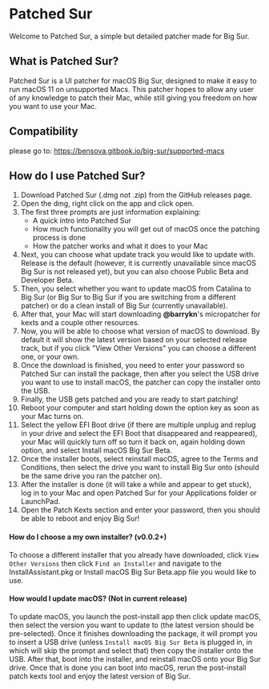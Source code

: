 #  Patched Sur

Welcome to Patched Sur, a simple but detailed patcher made for Big Sur.

## What is Patched Sur?

Patched Sur is a UI patcher for macOS Big Sur, designed to make it easy to run macOS 11 on unsupported Macs. This patcher hopes to allow any user of any knowledge to patch their Mac, while still giving you freedom on how you want to use your Mac.

## Compatibility
please go to: https://bensova.gitbook.io/big-sur/supported-macs

## How do I use Patched Sur?

1. Download Patched Sur (.dmg not .zip) from the GitHub releases page.
2. Open the dmg, right click on the app and click open.
3. The first three prompts are just information explaining:
   - A quick intro into Patched Sur
   - How much functionality you will get out of macOS once the patching process is done
   - How the patcher works and what it does to your Mac
4. Next, you can choose what update track you would like to update with. Release is the default (however, it is currently unavailable since macOS Big Sur is not released yet), but you can also choose Public Beta and Developer Beta.
5. Then, you select whether you want to update macOS from Catalina to Big Sur (or Big Sur to Big Sur if you are switching from a different patcher) or do a clean install of Big Sur (currently unavailable).
6. After that, your Mac will start downloading **@barrykn**'s micropatcher for kexts and a couple other resources.
7. Now, you will be able to choose what version of macOS to download. By default it will show the latest version based on your selected release track, but if you click "View Other Versions" you can choose a different one, or your own.
8. Once the download is finished, you need to enter your password so Patched Sur can install the package, then after you select the USB drive you want to use to install macOS, the patcher can copy the installer onto the USB.
9. Finally, the USB gets patched and you are ready to start patching!
10. Reboot your computer and start holding down the option key as soon as your Mac turns on.
11. Select the yellow EFI Boot drive (if there are multiple unplug and replug in your drive and select the EFI Boot that disappeared and reappeared), your Mac will quickly turn off so turn it back on, again holding down option, and select Install macOS Big Sur Beta.
12. Once the installer boots, select reinstall macOS, agree to the Terms and Conditions, then select the drive you want to install Big Sur onto (should be the same drive you ran the patcher on).
13. After the installer is done (it will take a while and appear to get stuck), log in to your Mac and open Patched Sur for your Applications folder or LaunchPad.
14. Open the Patch Kexts section and enter your password, then you should be able to reboot and enjoy Big Sur!

#### How do I choose a my own installer? (v0.0.2+)

To choose a different installer that you already have downloaded, click `View Other Versions` then click `Find an Installer` and navigate to the InstallAssistant.pkg or Install macOS Big Sur Beta.app file you would like to use.

#### How would I update macOS? (Not in current release)

To update macOS, you launch the post-install app then click update macOS, then select the version you want to update to (the latest version should be pre-selected). Once it finishes downloading the package, it will prompt you to insert a USB drive (unless `Install macOS Big Sur Beta` is plugged in, in which will skip the prompt and select that) then copy the installer onto the USB. After that, boot into the installer, and reinstall macOS onto your Big Sur drive. Once that is done you can boot into macOS, rerun the post-install patch kexts tool and enjoy the latest version of Big Sur.
